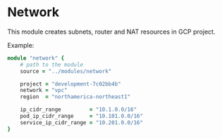 # Network

This module creates subnets, router and NAT resources in GCP project.

Example:

```ruby
module "network" {
    # path to the module
    source = "../modules/network"

    project = "development-7c02bb4b"
    network = "vpc"
    region  = "northamerica-northeast1"

    ip_cidr_range         = "10.1.0.0/16"
    pod_ip_cidr_range     = "10.101.0.0/16"
    service_ip_cidr_range = "10.201.0.0/16"
}
```
